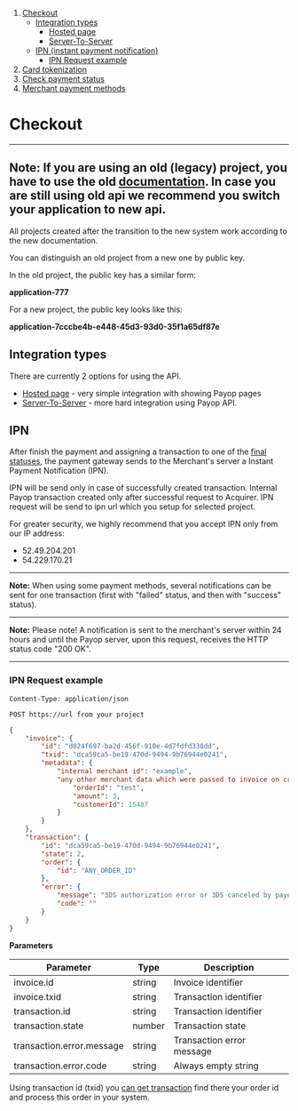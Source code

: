 1. [Checkout](#checkout)
    * [Integration types](#integration-types)
        * [Hosted page](hostedPage.md)
        * [Server-To-Server](serverToServer.md)
    * [IPN (instant payment notification)](#ipn)
        * [IPN Request example](#ipn-request-example)
1. [Card tokenization](createCardToken.md)
1. [Check payment status](checkTransactionStatus.md)
1. [Merchant payment methods](getMerchantPaymentMethods.md)

# Checkout

----
**Note:** If you are using an old (legacy) project, you have to use the old [documentation](https://old.payop.com/apidoc/). 
In case you are still using old api we recommend you switch your application to new api.
----

All projects created after the transition to the new system work according to the new documentation.

You can distinguish an old project from a new one by public key.

In the old project, the public key has a similar form:

**application-777**

For a new project, the public key looks like this:

**application-7cccbe4b-e448-45d3-93d0-35f1a65df87e**

## Integration types

There are currently 2 options for using the API.

* [Hosted page](hostedPage.md) - very simple integration with showing Payop pages
* [Server-To-Server](serverToServer.md) - more hard integration using Payop API.
 

## IPN

After finish the payment and assigning a transaction
to one of the [final statuses](../Transaction/getTransaction.md#transaction-statuses),
the payment gateway sends to the Merchant's server a Instant Payment Notification (IPN).

IPN will be send only in case of successfully created transaction.
Internal Payop transaction created only after successful request to Acquirer.
IPN request will be send to ipn url which you setup for selected project.

For greater security, we highly recommend that you accept IPN only from our IP address:
* 52.49.204.201 
* 54.229.170.21

----
**Note:** When using some payment methods, several notifications can be sent for one transaction (first with "failed" status, and then with "success" status).

----
**Note:** Please note! A notification is sent to the merchant's server within 24 hours
 and until the Payop server, upon this request, receives the HTTP status code "200 OK".

----

### IPN Request example

`Content-Type: application/json`

`POST https://url from your project`

```json
{
    "invoice": {
        "id": "d024f697-ba2d-456f-910e-4d7fdfd338dd",
        "txid": "dca59ca5-be19-470d-9494-9b76944e0241",
        "metadata": {
            "internal merchant id": "example",
            "any other merchant data which were passed to invoice on create it": {
                "orderId": "test",
                "amount": 3,
                "customerId": 15487            
            }
        }
    }, 
    "transaction": {
        "id": "dca59ca5-be19-470d-9494-9b76944e0241",
        "state": 2,
        "order": {
            "id": "ANY_ORDER_ID"        
        },
        "error": {
            "message": "3DS authorization error or 3DS canceled by payer",
            "code": ""
        }
    }
}
```

**Parameters**

Parameter                       |  Type   |                 Description     |
--------------------------------|---------|---------------------------------| 
invoice.id                      | string  | Invoice identifier              |
invoice.txid                      | string  | Transaction identifier          |
transaction.id                  | string  | Transaction identifier          |
transaction.state               | number  | Transaction state               |
transaction.error.message       | string  | Transaction error message       |
transaction.error.code          | string  | Always empty string             |

Using transaction id (txid) you [can get transaction](../Transaction/getTransaction.md) 
find there your order id and process this order in your system.



